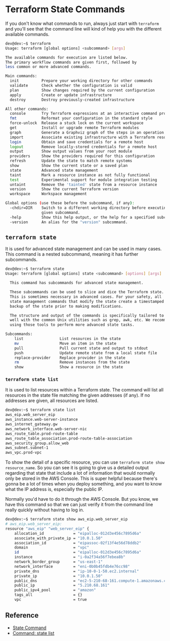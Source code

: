 # Terraform State Commands

If you don't know what commands to run, always just start with `terraform` and you'll see that the command line will kind of help you with the different available commands.

```bash
dev@dev:~$ terraform
Usage: terraform [global options] <subcommand> [args]

The available commands for execution are listed below.
The primary workflow commands are given first, followed by
less common or more advanced commands.

Main commands:
  init          Prepare your working directory for other commands
  validate      Check whether the configuration is valid
  plan          Show changes required by the current configuration
  apply         Create or update infrastructure
  destroy       Destroy previously-created infrastructure

All other commands:
  console       Try Terraform expressions at an interactive command prompt
  fmt           Reformat your configuration in the standard style
  force-unlock  Release a stuck lock on the current workspace
  get           Install or upgrade remote Terraform modules
  graph         Generate a Graphviz graph of the steps in an operation
  import        Associate existing infrastructure with a Terraform resource
  login         Obtain and save credentials for a remote host
  logout        Remove locally-stored credentials for a remote host
  output        Show output values from your root module
  providers     Show the providers required for this configuration
  refresh       Update the state to match remote systems
  show          Show the current state or a saved plan
  state         Advanced state management
  taint         Mark a resource instance as not fully functional
  test          Experimental support for module integration testing
  untaint       Remove the 'tainted' state from a resource instance
  version       Show the current Terraform version
  workspace     Workspace management

Global options (use these before the subcommand, if any):
  -chdir=DIR    Switch to a different working directory before executing the
                given subcommand.
  -help         Show this help output, or the help for a specified subcommand.
  -version      An alias for the "version" subcommand.
```

## `terraform state`
It is used for advanced state management and can be used in many cases. This command is a nested subcommand, meaning it has further subcommands.

```bash
dev@dev:~$ terraform state
Usage: terraform [global options] state <subcommand> [options] [args]

  This command has subcommands for advanced state management.

  These subcommands can be used to slice and dice the Terraform state.
  This is sometimes necessary in advanced cases. For your safety, all
  state management commands that modify the state create a timestamped
  backup of the state prior to making modifications.

  The structure and output of the commands is specifically tailored to work
  well with the common Unix utilities such as grep, awk, etc. We recommend
  using those tools to perform more advanced state tasks.

Subcommands:
    list                List resources in the state
    mv                  Move an item in the state
    pull                Pull current state and output to stdout
    push                Update remote state from a local state file
    replace-provider    Replace provider in the state
    rm                  Remove instances from the state
    show                Show a resource in the state
```

### `terraform state list`
It is used to list resources within a Terraform state. The command will list all resources in the state file matching the given addresses (if any). If no addresses are given, all resources are listed.

```bash
dev@dev:~$ terraform state list
aws_eip.web_server_eip
aws_instance.web-server-instance
aws_internet_gateway.gw
aws_network_interface.web-server-nic
aws_route_table.prod-route-table
aws_route_table_association.prod-route-table-association
aws_security_group.allow_web
aws_subnet.subnet-1
aws_vpc.prod-vpc
```

To show the detail of a specific resource, you can use `terraform state show resource_name`. So you can see it is going to give us a detailed output regarding that state that include a lot of information that would normally only be stored in the AWS Console. This is super helpful because there's gonna be a lot of times when you deploy something, and you want to know what the IP address is, especially the public IP.

Normally you'd have to do it through the AWS Console. But you know, we have this command so that we can just verify it from the command line really quickly without having to log in.

```bash
dev@dev:~$ terraform state show aws_eip.web_server_eip
# aws_eip.web_server_eip:
resource "aws_eip" "web_server_eip" {
    allocation_id             = "eipalloc-012d3e456c7895d6a"
    associate_with_private_ip = "10.0.1.50"
    association_id            = "eipassoc-02f13f4e56d78ddb2"
    domain                    = "vpc"
    id                        = "eipalloc-012d3e456c7895d6a"
    instance                  = "i-0a2f34a56f7ebea8b"
    network_border_group      = "us-east-1"
    network_interface         = "eni-0b0b45fdb4e76cc98"
    private_dns               = "ip-10-0-1-50.ec2.internal"
    private_ip                = "10.0.1.50"
    public_dns                = "ec2-5-210-68-161.compute-1.amazonaws.com"
    public_ip                 = "5.210.68.161"
    public_ipv4_pool          = "amazon"
    tags_all                  = {}
    vpc                       = true
```

## Reference
* [State Command](https://www.terraform.io/cli/commands/state)
* [Command: state list](https://www.terraform.io/cli/commands/state/list)